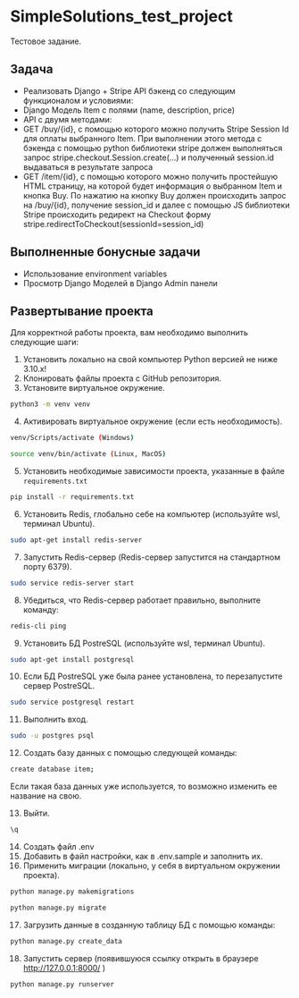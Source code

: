 # SimpleSolutions_test_project
Тестовое задание.

## Задача

* Реализовать Django + Stripe API бэкенд со следующим функционалом и условиями:
* Django Модель Item с полями (name, description, price)
* API с двумя методами:
* GET /buy/{id}, c помощью которого можно получить Stripe Session Id для оплаты выбранного Item. При выполнении этого метода c бэкенда с помощью python библиотеки stripe должен выполняться запрос stripe.checkout.Session.create(...) и полученный session.id выдаваться в результате запроса
* GET /item/{id}, c помощью которого можно получить простейшую HTML страницу, на которой будет информация о выбранном Item и кнопка Buy. По нажатию на кнопку Buy должен происходить запрос на /buy/{id}, получение session_id и далее с помощью JS библиотеки Stripe происходить редирект на Checkout форму stripe.redirectToCheckout(sessionId=session_id)

## Выполненные бонусные задачи
* Использование environment variables
* Просмотр Django Моделей в Django Admin панели

## Развертывание проекта
Для корректной работы проекта, вам необходимо выполнить следующие шаги:

1) Установить локально на свой компьютер Python версией не ниже 3.10.x!
2) Клонировать файлы проекта с GitHub репозитория.
3) Установите виртуальное окружение.
```bash
python3 -m venv venv
```
4) Активировать виртуальное окружение (если есть необходимость).
```bash
venv/Scripts/activate (Windows)
```
```bash
source venv/bin/activate (Linux, MacOS)
```
5) Установить необходимые зависимости проекта, указанные в файле `requirements.txt`
```bash
pip install -r requirements.txt
```
6) Установить Redis, глобально себе на компьютер (используйте wsl, терминал Ubuntu).
```bash
sudo apt-get install redis-server
```
7) Запустить Redis-сервер (Redis-сервер запустится на стандартном порту 6379).
```bash
sudo service redis-server start
```
8) Убедиться, что Redis-сервер работает правильно, выполните команду:
```bash
redis-cli ping
```
9) Установить БД PostreSQL (используйте wsl, терминал Ubuntu).
```bash
sudo apt-get install postgresql
```
10) Если БД PostreSQL уже была ранее установлена, то перезапустите сервер PostreSQL.
```bash
sudo service postgresql restart
```
11) Выполнить вход.
```bash
sudo -u postgres psql
```
12) Создать базу данных с помощью следующей команды:
```bash
create database item;
```
Если такая база данных уже используется, то возможно изменить ее название на свою.

13) Выйти.
```bash
\q
```
14) Создать файл .env
15) Добавить в файл настройки, как в .env.sample и заполнить их.
16) Применить миграции (локально, у себя в виртуальном окружении проекта).
```bash
python manage.py makemigrations
```
```bash
python manage.py migrate
```
17) Загрузить данные в созданную таблицу БД с помощью команды:
```bash
python manage.py create_data
```
18) Запустить сервер (появившуюся ссылку открыть в браузере  http://127.0.0.1:8000/ )
```bash
python manage.py runserver
```